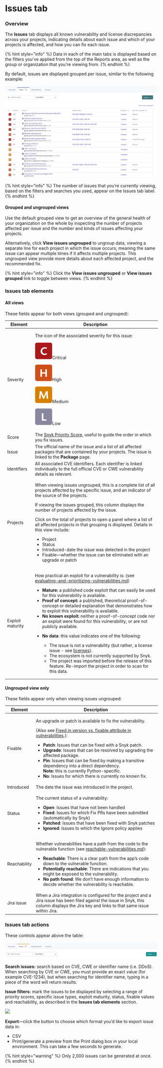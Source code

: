 # Issues tab

### Overview

The **Issues** tab displays all known vulnerability and license discrepancies across your projects, indicating details about each issue and which of your projects is affected, and how you can fix each issue.

{% hint style="info" %}
Data in each of the main tabs is displayed based on the filters you've applied from the top of the Reports area, as well as the group or organization that you're viewing from.
{% endhint %}

By default, issues are displayed grouped per issue, similar to the following example:

![](../../.gitbook/assets/mceclip0-31-.png)

{% hint style="info" %}
The number of issues that you’re currently viewing, based on the filters and searches you used, appear on the Issues tab label.
{% endhint %}

#### Grouped and ungrouped views

Use the default grouped view to get an overview of the general health of your organization on the whole by inspecting the number of projects affected per issue and the number and kinds of issues affecting your projects.

Alternatively, click **View issues ungrouped** to ungroup data, viewing a separate line for each project in which the issue occurs; meaning the same issue can appear multiple times if it affects multiple projects. This ungrouped view provide more details about each affected project, and the recommended fix.

{% hint style="info" %}
Click the **View issues ungrouped** or **View issues grouped** link to toggle between views.
{% endhint %}

### Issues tab elements

#### All views

These fields appear for both views (grouped and ungrouped):

| **Element**      | **Description**                                                                                                                                                                                                                                                                                                                                                                                                                                                                                                                                                                                                                                                                                                                                                                                                                                                                                                                                                                                                                                                                                                                                                    |
| ---------------- | ------------------------------------------------------------------------------------------------------------------------------------------------------------------------------------------------------------------------------------------------------------------------------------------------------------------------------------------------------------------------------------------------------------------------------------------------------------------------------------------------------------------------------------------------------------------------------------------------------------------------------------------------------------------------------------------------------------------------------------------------------------------------------------------------------------------------------------------------------------------------------------------------------------------------------------------------------------------------------------------------------------------------------------------------------------------------------------------------------------------------------------------------------------------ |
| Severity         | <p>The icon of the associated severity for this issue:</p><p><img src="../../.gitbook/assets/mceclip2-7-.png" alt="mceclip2.png">Critical</p><p><img src="../../.gitbook/assets/mceclip3-3-.png" alt="mceclip3.png">High</p><p><img src="../../.gitbook/assets/mceclip4 (2) (1) (1) (4) (5) (5) (3) (1) (1) (1) (1) (1) (1) (1) (1) (1) (1) (1) (1) (1) (1) (1) (1) (1) (1) (1) (18).png" alt="mceclip4.png">Medium</p><p><img src="../../.gitbook/assets/mceclip6 (4) (5) (5) (5) (2) (1) (1) (1) (1) (1) (1) (1) (1) (1) (1) (1) (1) (1) (1) (1) (1) (1) (1) (6).png" alt="mceclip6.png">Low</p>                                                                                                                                                                                                                                                                                                                                                                                                                                                                                                                                                                 |
| Score            | The [Snyk Priority Score](../fixing-and-prioritizing-issues/starting-to-fix-vulnerabilities/snyk-priority-score.md), useful to guide the order in which you fix issues.                                                                                                                                                                                                                                                                                                                                                                                                                                                                                                                                                                                                                                                                                                                                                                                                                                                                                                                                                                                            |
| Issue            | The official name of the issue and a list of all affected packages that are contained by your projects. The issue is linked to the **Package** page.                                                                                                                                                                                                                                                                                                                                                                                                                                                                                                                                                                                                                                                                                                                                                                                                                                                                                                                                                                                                               |
| Identifiers      | All associated CVE identifiers. Each identifier is linked individually to the full official CVE or CWE vulnerability details as relevant.                                                                                                                                                                                                                                                                                                                                                                                                                                                                                                                                                                                                                                                                                                                                                                                                                                                                                                                                                                                                                          |
| Projects         | <p>When viewing issues ungrouped, this is a complete list of all projects affected by the specific issue, and an indicator of the source of the projects.</p><p>If viewing the issues grouped, this column displays the number of projects affected by the issue.</p><p>Click on the total of projects to open a panel where a list of all affected projects in that grouping is displayed. Details in this view include:</p><ul><li>Project</li><li>Status</li><li>Introduced-date the issue was detected in the project</li><li>Fixable—whether the issue can be eliminated with an upgrade or patch</li></ul>                                                                                                                                                                                                                                                                                                                                                                                                                                                                                                                                                   |
| Exploit maturity | <p>How practical an exploit for a vulnerability is: (see <a data-mention href="../fixing-and-prioritizing-issues/issue-management/evaluating-and-prioritizing-vulnerabilities.md">evaluating-and-prioritizing-vulnerabilities.md</a>)</p><ul><li><strong>Mature:</strong> a published code exploit that can easily be used for this vulnerability is available.</li><li><strong>Proof of concept:</strong> a published, theoretical proof-of-concept or detailed explanation that demonstrates how to exploit this vulnerability is available.</li><li><strong>No known exploit:</strong> neither a proof-of-concept code nor an exploit were found for this vulnerability, or are not publicly available.</li><li><p><strong>No data</strong>: this value indicates one of the following:</p><ul><li>The issue is not a vulnerability (but rather, a license issue - see <a data-mention href="../../products/snyk-open-source/licenses/">licenses</a>).</li><li>The ecosystem is not currently supported by Snyk.</li><li>The project was imported before the release of this feature. Re-import the project in order to scan for this data.</li></ul></li></ul> |

#### Ungrouped view only

These fields appear only when viewing issues ungrouped:

| **Element**  | **Description**                                                                                                                                                                                                                                                                                                                                                                                                                                                                                                                                                                                                                                                                                                                    |
| ------------ | ---------------------------------------------------------------------------------------------------------------------------------------------------------------------------------------------------------------------------------------------------------------------------------------------------------------------------------------------------------------------------------------------------------------------------------------------------------------------------------------------------------------------------------------------------------------------------------------------------------------------------------------------------------------------------------------------------------------------------------- |
| Fixable      | <p>An upgrade or patch is available to fix the vulnerability.</p><p>(Also see <a href="https://support.snyk.io/hc/en-us/articles/4405034808209-Fixed-in-version-vs-fixable-attribute-in-vulnerabilities">Fixed in version vs. fixable attribute in vulnerabilities</a>.):</p><ul><li><strong>Patch</strong>: Issues that can be fixed with a Snyk patch.</li><li><strong>Upgrade</strong>: Issues that can be resolved by upgrading the affected package.</li><li><strong>Pin</strong>: Issues that can be fixed by making a transitive dependency into a direct dependency.<br><strong>Note:</strong> this is currently Python-specific.</li><li><strong>No</strong>: Issues for which there is currently no known fix.</li></ul> |
| Introduced   | The date the issue was introduced in the project.                                                                                                                                                                                                                                                                                                                                                                                                                                                                                                                                                                                                                                                                                  |
| Status       | <p>The current status of a vulnerability:</p><ul><li><strong>Open</strong>: Issues that have not been handled</li><li><strong>Fixed</strong>: Issues for which Fix PRs have been submitted (automatically by Snyk)</li><li><strong>Patched</strong>: Issues that have been fixed with Snyk patches</li><li><strong>Ignored</strong>: Issues to which the Ignore policy applies</li></ul>                                                                                                                                                                                                                                                                                                                                           |
| Reachability | <p>Whether vulnerabilities have a path from the code to the vulnerable function (see <a data-mention href="../fixing-and-prioritizing-issues/prioritizing-issues/reachable-vulnerabilities.md">reachable-vulnerabilities.md</a>):</p><ul><li><strong>Reachable</strong>: There is a clear path from the app’s code down to the vulnerable function.</li><li><strong>Potentially reachable</strong>: There are indications that you might be exposed to the vulnerability.</li><li><strong>No path found</strong>: We don’t have enough information to decide whether the vulnerability is reachable.</li></ul>                                                                                                                     |
| Jira issue   | When a Jira integration is configured for the project and a Jira issue has been filed against the issue in Snyk, this column displays the Jira key and links to that same issue within Jira.                                                                                                                                                                                                                                                                                                                                                                                                                                                                                                                                       |

### Issues tab actions

These controls appear above the table:

![](../../.gitbook/assets/uuid-ef7a494d-8b10-9b28-dc63-3f9224519070-en.png)

**Search issues:** search based on CVE, CWE or identifier name (i.e. DDoS). When searching by CVE or CWE, you must provide an exact value (for example CVE-1234), but when searching for identifier name, typing in a piece of the word will return results.

**Issue filters:** mark the issues to be displayed by selecting a range of priority scores, specific issue types, exploit maturity, status, fixable values and reachability, as described in the **Issues tab elements** section.

![](../../.gitbook/assets/screenshot\_2020-07-30\_at\_11.30.19\_am.png)

**Export**—click the button to choose which format you’d like to export issue data in:

* CSV
* Print/generate a preview from the Print dialog box in your local environment. This can take a few seconds to generate.

{% hint style="warning" %}
Only 2,000 issues can be generated at once.
{% endhint %}
